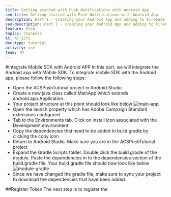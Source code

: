 ```yaml
---
title: Getting started with Push Notifications with Android App
seo-title: Getting started with Push Notifications with Android App
description: Part 1 - Creating your Android App and adding to Firebase. 
seo-description: Part 1 - Creating your Android App and adding to Firebase
feature: Push
topics: Channels
kt: KT-1375
doc-type: tutorial
activity: use
team: TM
---
```

#Integrate Mobile SDK with Android APP
In this part, we will integrate the Android app with Mobile SDK. To integrate mobile SDK with the Android app, please follow the following steps:

* Open the ACSPushTutorial project in Android Studio
* Create a new java class called MainApp which extends android.app.Application
* Your project structure at this point should look like below
![main-app](assets/android-main-app.PNG)
* Open the launch property which has Adobe Campaign Standard extensions configured
* Tab to the Environments tab. Click on install icon associated with the Development  environment
* Copy the dependencies that need to be added to build.gradle by clicking the copy icon
* Return to Android Studio. Make sure you are in the ACSPushTutorial project
* Expand the Gradle Scripts folder. Double click the build.gradle of the module. Paste the dependencies in to the dependencies section of the build.gradle file. Your build.gradle file should now look like below
![module-gradle](assets/module-build-gradle.PNG)
* Since we have changed the gradle file, make sure to sync your project to download the dependencies that have been added.

##Register Token
The next step is to register the